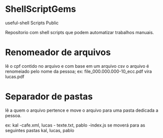 # ShellScriptGems
useful-shell Scripts Public

Reposítorio com shell scripts que podem automatizar trabalhos manuais.

# Renomeador de arquivos
lê o cpf contido no arquivo e com base em um arquivo csv o arquivo é renomeiado pelo nome da pessoa;
ex:
file_000.000.000-10_ecc.pdf vira lucas.pdf

# Separador de pastas
lê a quem o arquivo pertence e move o arquivo para uma pasta dedicada a pessoa.

ex:
kal -cafe.xml, lucas - texte.txt, pablo -index.js se moverá para as seguintes pastas
kal, lucas, pablo
